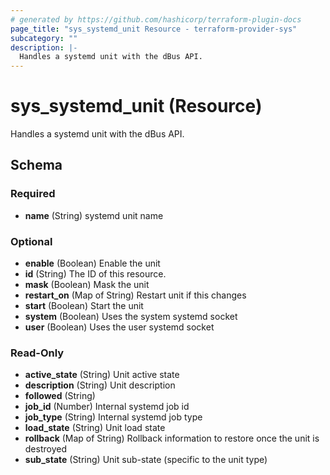 ```yaml
---
# generated by https://github.com/hashicorp/terraform-plugin-docs
page_title: "sys_systemd_unit Resource - terraform-provider-sys"
subcategory: ""
description: |-
  Handles a systemd unit with the dBus API.
---
```


# sys_systemd_unit (Resource)

Handles a systemd unit with the dBus API.



<!-- schema generated by tfplugindocs -->
## Schema

### Required

- **name** (String) systemd unit name

### Optional

- **enable** (Boolean) Enable the unit
- **id** (String) The ID of this resource.
- **mask** (Boolean) Mask the unit
- **restart_on** (Map of String) Restart unit if this changes
- **start** (Boolean) Start the unit
- **system** (Boolean) Uses the system systemd socket
- **user** (Boolean) Uses the user systemd socket

### Read-Only

- **active_state** (String) Unit active state
- **description** (String) Unit description
- **followed** (String)
- **job_id** (Number) Internal systemd job id
- **job_type** (String) Internal systemd job type
- **load_state** (String) Unit load state
- **rollback** (Map of String) Rollback information to restore once the unit is destroyed
- **sub_state** (String) Unit sub-state (specific to the unit type)


